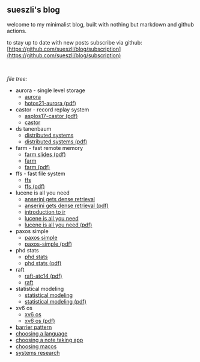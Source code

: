 ## sueszli's blog

welcome to my minimalist blog, built with nothing but markdown and github actions.

to stay up to date with new posts subscribe via github: [https://github.com/sueszli/blog/subscription](https://github.com/sueszli/blog/subscription)

<br>

_file tree:_

- aurora - single level storage
	- [aurora](<https://sueszli.github.io/blog/aurora%20-%20single%20level%20storage/aurora>)
	- [hotos21-aurora (pdf)](<https://sueszli.github.io/blog/aurora%20-%20single%20level%20storage/hotos21-aurora.pdf>)
- castor - record replay system
	- [asplos17-castor (pdf)](<https://sueszli.github.io/blog/castor%20-%20record%20replay%20system/asplos17-castor.pdf>)
	- [castor](<https://sueszli.github.io/blog/castor%20-%20record%20replay%20system/castor>)
- ds tanenbaum
	- [distributed systems](<https://sueszli.github.io/blog/ds%20tanenbaum/distributed%20systems>)
	- [distributed systems (pdf)](<https://sueszli.github.io/blog/ds%20tanenbaum/distributed%20systems.pdf>)
- farm - fast remote memory
	- [farm slides (pdf)](<https://sueszli.github.io/blog/farm%20-%20fast%20remote%20memory/farm%20slides.pdf>)
	- [farm](<https://sueszli.github.io/blog/farm%20-%20fast%20remote%20memory/farm>)
	- [farm (pdf)](<https://sueszli.github.io/blog/farm%20-%20fast%20remote%20memory/farm.pdf>)
- ffs - fast file system
	- [ffs](<https://sueszli.github.io/blog/ffs%20-%20fast%20file%20system/ffs>)
	- [ffs (pdf)](<https://sueszli.github.io/blog/ffs%20-%20fast%20file%20system/ffs.pdf>)
- lucene is all you need
	- [anserini gets dense retrieval](<https://sueszli.github.io/blog/lucene%20is%20all%20you%20need/anserini%20gets%20dense%20retrieval>)
	- [anserini gets dense retrieval (pdf)](<https://sueszli.github.io/blog/lucene%20is%20all%20you%20need/anserini%20gets%20dense%20retrieval.pdf>)
	- [introduction to ir](<https://sueszli.github.io/blog/lucene%20is%20all%20you%20need/introduction%20to%20ir>)
	- [lucene is all you need](<https://sueszli.github.io/blog/lucene%20is%20all%20you%20need/lucene%20is%20all%20you%20need>)
	- [lucene is all you need (pdf)](<https://sueszli.github.io/blog/lucene%20is%20all%20you%20need/lucene%20is%20all%20you%20need.pdf>)
- paxos simple
	- [paxos simple](<https://sueszli.github.io/blog/paxos%20simple/paxos%20simple>)
	- [paxos-simple (pdf)](<https://sueszli.github.io/blog/paxos%20simple/paxos-simple.pdf>)
- phd stats
	- [phd stats](<https://sueszli.github.io/blog/phd%20stats/phd%20stats>)
	- [phd stats (pdf)](<https://sueszli.github.io/blog/phd%20stats/phd%20stats.pdf>)
- raft
	- [raft-atc14 (pdf)](<https://sueszli.github.io/blog/raft/raft-atc14.pdf>)
	- [raft](<https://sueszli.github.io/blog/raft/raft>)
- statistical modeling
	- [statistical modeling](<https://sueszli.github.io/blog/statistical%20modeling/statistical%20modeling>)
	- [statistical modeling (pdf)](<https://sueszli.github.io/blog/statistical%20modeling/statistical%20modeling.pdf>)
- xv6 os
	- [xv6 os](<https://sueszli.github.io/blog/xv6%20os/xv6%20os>)
	- [xv6 os (pdf)](<https://sueszli.github.io/blog/xv6%20os/xv6%20os.pdf>)
- [barrier pattern](<https://sueszli.github.io/blog/barrier%20pattern>)
- [choosing a language](<https://sueszli.github.io/blog/choosing%20a%20language>)
- [choosing a note taking app](<https://sueszli.github.io/blog/choosing%20a%20note%20taking%20app>)
- [choosing macos](<https://sueszli.github.io/blog/choosing%20macos>)
- [systems research](<https://sueszli.github.io/blog/systems%20research>)
